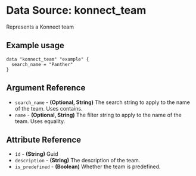 # Data Source: konnect_team
Represents a Konnect team
## Example usage
```hcl
data "konnect_team" "example" {
  search_name = "Panther"
}
```
## Argument Reference
* `search_name` - **(Optional, String)** The search string to apply to the name of the team. Uses contains.
* `name` - **(Optional, String)** The filter string to apply to the name of the team. Uses equality.
## Attribute Reference
* `id` - **(String)** Guid
* `description` - **(String)** The description of the team.
* `is_predefined` - **(Boolean)** Whether the team is predefined.
